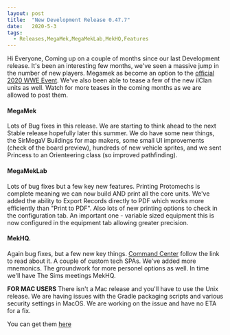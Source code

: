 ```yaml
---
layout: post
title:  "New Development Release 0.47.7"
date:   2020-5-3
tags:
  - Releases,MegaMek,MegaMekLab,MekHQ,Features
---
```

Hi Everyone,
Coming up on a couple of months since our last Development release. It's been an interesting few months, we've seen a massive jump in the number of new players. Megamek as become an option to the [official 2020 WWE Event](https://www.facebook.com/watch/live/?v=1210046066019321&ref=watch_permalink).  We've also been able to tease a few of the new ilClan units as well. Watch for more teases in the coming months as we are allowed to post them.

#### MegaMek
Lots of Bug fixes in this release. We are starting to think ahead to the next Stable release hopefully later this summer. We do have some new things, the SirMegaV Buildings for map makers, some small UI improvements (check of the board preview), hundreds of new vehicle sprites, and we sent Princess to an Orienteering class (so improved pathfinding).

#### MegaMekLab
Lots of bug fixes but a few key new features. Printing Protomechs is complete meaning we can now build AND print all the core units. We've added the ability to Export Records directly to PDF which works more efficiently than "Print to PDF". Also lots of new printing options to check in the configuration tab. An important one - variable sized equipment  this is now configured in the equipment tab allowing greater precision.

#### MekHQ.
Again bug fixes, but a few new key things. [Command Center](https://megamek.org/2020/06/02/Command-Center.html) follow the link to read about it. A couple of custom tech SPAs. We've added more mnemonics. The groundwork for more personel options as well. In time we'll have The Sims meetings MekHQ.

**FOR MAC USERS**
There isn't a Mac release and you'll have to use the Unix release. We are having issues with the Gradle packaging scripts and various security settings in MacOS.  We are working on the issue and have no ETA for a fix.

You can get them [here](https://megamek.org/downloads.html)

